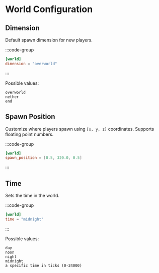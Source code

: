 # World Configuration

## Dimension

Default spawn dimension for new players.

:::code-group
```toml [server.toml] {2}
[world]
dimension = "overworld"
```
:::

Possible values:
```
overworld
nether
end
```

## Spawn Position

Customize where players spawn using `[x, y, z]` coordinates. Supports floating point numbers.

:::code-group
```toml [server.toml] {2}
[world]
spawn_position = [0.5, 320.0, 0.5]
```
:::

## Time

Sets the time in the world.

:::code-group
```toml [server.toml] {2}
[world]
time = "midnight"
```
:::

Possible values:
```
day
noon
night
midnight
a specific time in ticks (0-24000)
```
